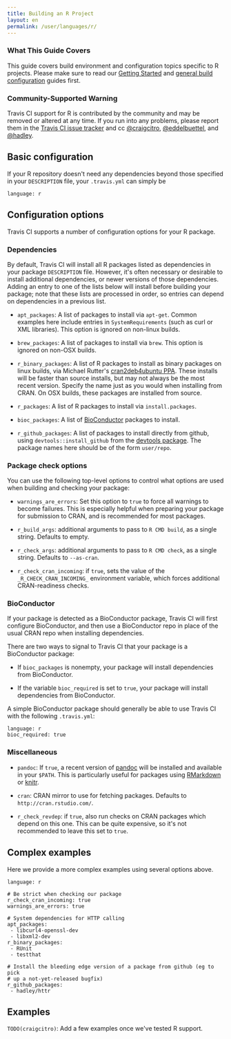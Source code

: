 ```yaml
---
title: Building an R Project
layout: en
permalink: /user/languages/r/
---
```


### What This Guide Covers

This guide covers build environment and configuration topics specific to R
projects. Please make sure to read our
[Getting Started](/user/getting-started/) and
[general build configuration](/user/build-configuration/) guides first.

### Community-Supported Warning

Travis CI support for R is contributed by the community and may be removed or
altered at any time. If you run into any problems, please report them in the
[Travis CI issue tracker](https://github.com/travis-ci/travis-ci/issues/new?labels=community:r)
and cc [@craigcitro](https://github.com/craigcitro),
[@eddelbuettel](https://github.com/eddelbuettel), and
[@hadley](https://github.com/hadley).

## Basic configuration

If your R repository doesn't need any dependencies beyond those specified in
your `DESCRIPTION` file, your `.travis.yml` can simply be

    language: r

## Configuration options

Travis CI supports a number of configuration options for your R package.

### Dependencies

By default, Travis CI will install all R packages listed as dependencies in
your package `DESCRIPTION` file. However, it's often necessary or desirable to
install additional dependencies, or newer versions of those dependencies.
Adding an entry to one of the lists below will install before building your
package; note that these lists are processed in order, so entries can depend
on dependencies in a previous list.

* `apt_packages`: A list of packages to install via `apt-get`. Common examples
  here include entries in `SystemRequirements` (such as curl or XML
  libraries). This option is ignored on non-linux builds.

* `brew_packages`: A list of packages to install via `brew`. This option is
  ignored on non-OSX builds.

* `r_binary_packages`: A list of R packages to install as binary packages on
  linux builds, via Michael Rutter's
  [cran2deb4ubuntu PPA](https://launchpad.net/~marutter/+archive/ubuntu/c2d4u).
  These installs will be faster than source installs, but may not always be
  the most recent version. Specify the name just as you would when installing
  from CRAN. On OSX builds, these packages are installed from source.

* `r_packages`: A list of R packages to install via `install.packages`.

* `bioc_packages`: A list of [BioConductor](http://www.bioconductor.org/)
  packages to install.

* `r_github_packages`: A list of packages to install directly from github,
  using `devtools::install_github` from the
  [devtools package](https://github.com/hadley/devtools). The package names
  here should be of the form `user/repo`.

### Package check options

You can use the following top-level options to control what options are used
when building and checking your package:

* `warnings_are_errors`: Set this option to `true` to force all warnings to
  become failures. This is especially helpful when preparing your package for
  submission to CRAN, and is recommended for most packages.

* `r_build_args`: additional arguments to pass to `R CMD build`, as a single
  string. Defaults to empty.

* `r_check_args`: additional arguments to pass to `R CMD check`, as a single
  string. Defaults to `--as-cran`.

* `r_check_cran_incoming`: if `true`, sets the value of the
  `_R_CHECK_CRAN_INCOMING_` environment variable, which forces additional
  CRAN-readiness checks.

### BioConductor

If your package is detected as a BioConductor package, Travis CI will first
configure BioConductor, and then use a BioConductor repo in place of the usual
CRAN repo when installing dependencies.

There are two ways to signal to Travis CI that your package is a BioConductor
package:

* If `bioc_packages` is nonempty, your package will install dependencies from
  BioConductor.

* If the variable `bioc_required` is set to `true`, your package will install
  dependencies from BioConductor.

A simple BioConductor package should generally be able to use Travis CI with
the following `.travis.yml`:

    language: r
    bioc_required: true

### Miscellaneous

* `pandoc`: If `true`, a recent version of
  [pandoc](http://johnmacfarlane.net/pandoc/) will be installed and available
  in your `$PATH`. This is particularly useful for packages using
  [RMarkdown](http://rmarkdown.rstudio.com/) or
  [knitr](http://yihui.name/knitr/).

* `cran`: CRAN mirror to use for fetching packages. Defaults to
  `http://cran.rstudio.com/`.

* `r_check_revdep`: if `true`, also run checks on CRAN packages which depend
  on this one. This can be quite expensive, so it's not recommended to leave
  this set to `true`.

## Complex examples

Here we provide a more complex examples using several options above.

    language: r

    # Be strict when checking our package
    r_check_cran_incoming: true
    warnings_are_errors: true

    # System dependencies for HTTP calling
    apt_packages:
     - libcurl4-openssl-dev
     - libxml2-dev
    r_binary_packages:
     - RUnit
     - testthat

    # Install the bleeding edge version of a package from github (eg to pick
    # up a not-yet-released bugfix)
    r_github_packages:
     - hadley/httr


## Examples

`TODO(craigcitro)`: Add a few examples once we've tested R support.
